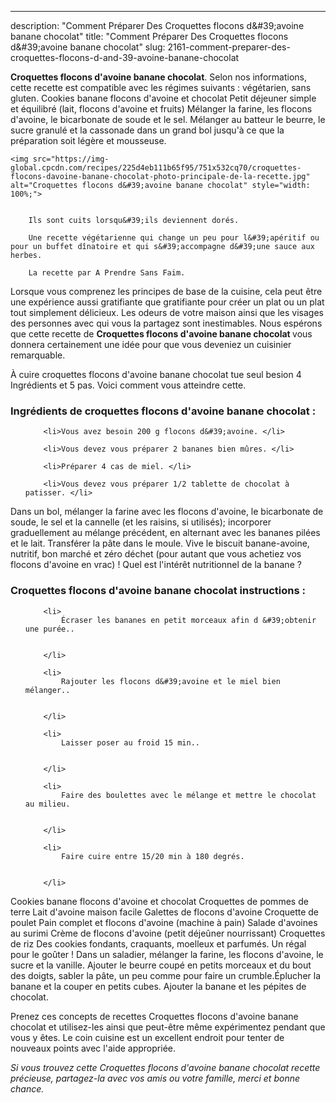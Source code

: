 ---
description: "Comment Préparer Des Croquettes flocons d&amp;#39;avoine banane chocolat"
title: "Comment Préparer Des Croquettes flocons d&amp;#39;avoine banane chocolat"
slug: 2161-comment-preparer-des-croquettes-flocons-d-and-39-avoine-banane-chocolat

<p>
	<strong>Croquettes flocons d&#39;avoine banane chocolat</strong>. 
	Selon nos informations, cette recette est compatible avec les régimes suivants : végétarien, sans gluten. Cookies banane flocons d&#39;avoine et chocolat Petit déjeuner simple et équilibré (lait, flocons d&#39;avoine et fruits) Mélanger la farine, les flocons d&#39;avoine, le bicarbonate de soude et le sel. Mélanger au batteur le beurre, le sucre granulé et la cassonade dans un grand bol jusqu&#39;à ce que la préparation soit légère et mousseuse.
</p>
<p>
	
	<img src="https://img-global.cpcdn.com/recipes/225d4eb111b65f95/751x532cq70/croquettes-flocons-davoine-banane-chocolat-photo-principale-de-la-recette.jpg" alt="Croquettes flocons d&#39;avoine banane chocolat" style="width: 100%;">
	
	
		Ils sont cuits lorsqu&#39;ils deviennent dorés.
	
		Une recette végétarienne qui change un peu pour l&#39;apéritif ou pour un buffet dînatoire et qui s&#39;accompagne d&#39;une sauce aux herbes.
	
		La recette par A Prendre Sans Faim.
	
</p>

Lorsque vous comprenez les principes de base de la cuisine, cela peut être une expérience aussi gratifiante que gratifiante pour créer un plat ou un plat tout simplement délicieux. Les odeurs de votre maison ainsi que les visages des personnes avec qui vous la partagez sont inestimables. Nous espérons que cette recette de <strong> Croquettes flocons d&#39;avoine banane chocolat </strong> vous donnera certainement une idée pour que vous deveniez un cuisinier remarquable.

<!--inarticleads1-->

À cuire croquettes flocons d&#39;avoine banane chocolat tue seul besion 4 Ingrédients et 5 pas. Voici comment vous atteindre cette.

<h3>Ingrédients de croquettes flocons d&#39;avoine banane chocolat :</h3>

<ol>
	
		<li>Vous avez besoin 200 g flocons d&#39;avoine. </li>
	
		<li>Vous devez vous préparer 2 bananes bien mûres. </li>
	
		<li>Préparer 4 cas de miel. </li>
	
		<li>Vous devez vous préparer 1/2 tablette de chocolat à patisser. </li>
	
</ol>

Dans un bol, mélanger la farine avec les flocons d&#39;avoine, le bicarbonate de soude, le sel et la cannelle (et les raisins, si utilisés); incorporer graduellement au mélange précédent, en alternant avec les bananes pilées et le lait. Transférer la pâte dans le moule. Vive le biscuit banane-avoine, nutritif, bon marché et zéro déchet (pour autant que vous achetiez vos flocons d&#39;avoine en vrac) ! Quel est l&#39;intérêt nutritionnel de la banane ? 

<!--inarticleads2-->

<h3>Croquettes flocons d&#39;avoine banane chocolat instructions :</h3>

<ol>
	
		<li>
			Écraser les bananes en petit morceaux afin d &#39;obtenir une purée..
			
			
		</li>
	
		<li>
			Rajouter les flocons d&#39;avoine et le miel bien mélanger..
			
			
		</li>
	
		<li>
			Laisser poser au froid 15 min..
			
			
		</li>
	
		<li>
			Faire des boulettes avec le mélange et mettre le chocolat au milieu.
			
			
		</li>
	
		<li>
			Faire cuire entre 15/20 min à 180 degrés.
			
			
		</li>
	
</ol>

Cookies banane flocons d&#39;avoine et chocolat Croquettes de pommes de terre Lait d&#39;avoine maison facile Galettes de flocons d&#39;avoine Croquette de poulet Pain complet et flocons d&#39;avoine (machine à pain) Salade d&#39;avoines au surimi Crème de flocons d&#39;avoine (petit déjeûner nourrissant) Croquettes de riz Des cookies fondants, craquants, moelleux et parfumés. Un régal pour le goûter ! Dans un saladier, mélanger la farine, les flocons d&#39;avoine, le sucre et la vanille. Ajouter le beurre coupé en petits morceaux et du bout des doigts, sabler la pâte, un peu comme pour faire un crumble.Éplucher la banane et la couper en petits cubes. Ajouter la banane et les pépites de chocolat. 

<!--inarticleads1-->

<p>
Prenez ces concepts de recettes Croquettes flocons d&#39;avoine banane chocolat et utilisez-les ainsi que peut-être même expérimentez pendant que vous y êtes. Le coin cuisine est un excellent endroit pour tenter de nouveaux points avec l'aide appropriée.
</p>

<p>
<i>Si vous trouvez cette Croquettes flocons d&#39;avoine banane chocolat recette précieuse, partagez-la avec vos amis ou votre famille, merci et bonne chance.</i>
</p>
